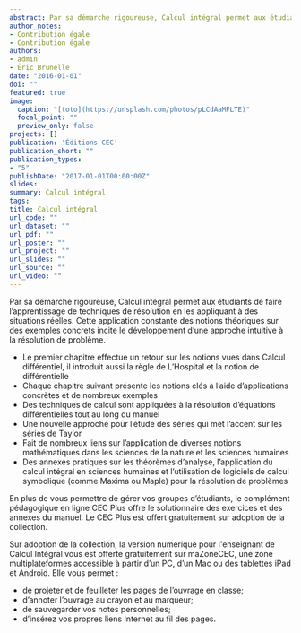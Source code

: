 ```yaml
---
abstract: Par sa démarche rigoureuse, Calcul intégral permet aux étudiants de faire l’apprentissage de techniques de résolution en les appliquant à des situations réelles. Cette application constante des notions théoriques sur des exemples concrets incite le développement d’une approche intuitive à la résolution de problème.
author_notes:
- Contribution égale
- Contribution égale
authors:
- admin
- Éric Brunelle
date: "2016-01-01"
doi: ""
featured: true
image:
  caption: "[toto](https://unsplash.com/photos/pLCdAaMFLTE)"
  focal_point: ""
  preview_only: false
projects: []
publication: 'Éditions CEC'
publication_short: ""
publication_types:
- "5"
publishDate: "2017-01-01T00:00:00Z"
slides: 
summary: Calcul intégral
tags:
title: Calcul intégral
url_code: ""
url_dataset: ""
url_pdf: ""
url_poster: ""
url_project: ""
url_slides: ""
url_source: ""
url_video: ""
---
```


Par sa démarche rigoureuse, Calcul intégral permet aux étudiants de faire l’apprentissage de techniques de résolution en les appliquant à des situations réelles. Cette application constante des notions théoriques sur des exemples concrets incite le développement d’une approche intuitive à la résolution de problème.

- Le premier chapitre effectue un retour sur les notions vues dans Calcul différentiel, il introduit aussi la règle de L’Hospital et la notion de différentielle
- Chaque chapitre suivant présente les notions clés à l’aide d’applications concrètes et de nombreux exemples
- Des techniques de calcul sont appliquées à la résolution d’équations différentielles tout au long du manuel
- Une nouvelle approche pour l’étude des séries qui met l’accent sur les séries de Taylor
- Fait de nombreux liens sur l’application de diverses notions mathématiques dans les sciences de la nature et les sciences humaines
- Des annexes pratiques sur les théorèmes d’analyse, l’application du calcul intégral en sciences humaines et l’utilisation de logiciels de calcul symbolique (comme Maxima ou Maple) pour la résolution de problèmes

En plus de vous permettre de gérer vos groupes d’étudiants, le complément pédagogique en ligne CEC Plus offre le solutionnaire des exercices et des annexes du manuel.  Le CEC Plus est offert gratuitement sur adoption de la collection.

Sur adoption de la collection, la version numérique pour l'enseignant de Calcul Intégral vous est offerte gratuitement sur maZoneCEC, une zone multiplateformes accessible à partir d’un PC, d’un Mac ou des tablettes iPad et Android.  Elle vous permet :

- de projeter et de feuilleter les pages de l’ouvrage en classe;
- d’annoter l’ouvrage au crayon et au marqueur;
- de sauvegarder vos notes personnelles;
- d’insérez vos propres liens Internet au fil des pages.

